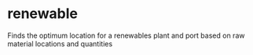 # renewable
Finds the optimum location for a renewables plant and port based on raw material locations and quantities
